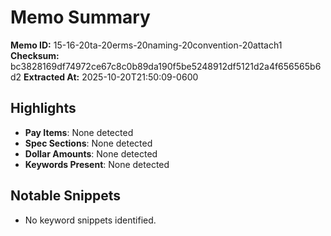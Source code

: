 # Memo Summary

**Memo ID:** 15-16-20ta-20erms-20naming-20convention-20attach1
**Checksum:** bc3828169df74972ce67c8c0b89da190f5be5248912df5121d2a4f656565b6d2
**Extracted At:** 2025-10-20T21:50:09-0600

## Highlights
- **Pay Items**: None detected
- **Spec Sections**: None detected
- **Dollar Amounts**: None detected
- **Keywords Present**: None detected

## Notable Snippets
- No keyword snippets identified.